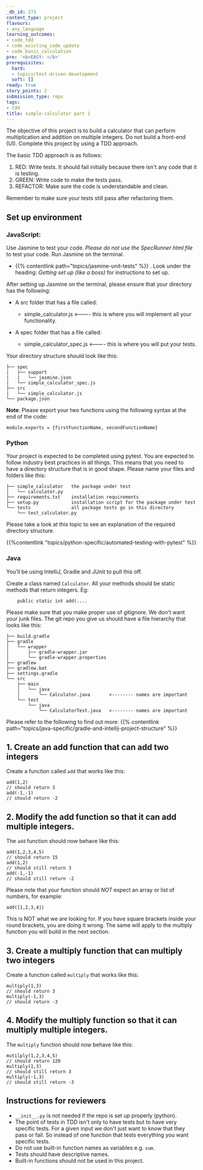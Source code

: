 ```yaml
---
_db_id: 273
content_type: project
flavours:
- any_language
learning_outcomes:
- code_tdd
- code_existing_code_update
- code_basic_calculation
pre: '<b>EASY: </b>'
prerequisites:
  hard:
  - topics/test-driven-development
  soft: []
ready: true
story_points: 2
submission_type: repo
tags:
- tdd
title: simple-calculator part 1
---
```


The objective of this project is to build a calculator that can perform multiplication and addition on multiple integers. Do not build a front-end (UI). Complete this project by using a TDD approach.

The basic TDD approach is as follows:

1. RED: Write tests. It should fail initially because there isn't any code that it is testing.
2. GREEN: Write code to make the tests pass.
3. REFACTOR: Make sure the code is understandable and clean.

Remember to make sure your tests still pass after refactoring them.

## Set up environment

### JavaScript:

Use Jasmine to test your code. _Please do not use the SpecRunner html file_ to test your code. Run Jasmine on the terminal.

- {{% contentlink path="topics/jasmine-unit-tests" %}} . Look under the heading: _Getting set up (like a boss)_ for instructions to set up.

After setting up Jasmine on the terminal, please ensure that your directory has the following:

- A src folder that has a file called:

  - simple_calculator.js <---- this is where you will implement all your functionality.

- A spec folder that has a file called:
  - simple_calculator_spec.js <---- this is where you will put your tests.

Your directory structure should look like this:

```
├── spec
|   ├── support
|   |   └── jasmine.json
|   └── simple_calculator_spec.js
├── src
|   └── simple_calculator.js
└── package.json
```

**Note**: Please export your two functions using the following syntax at the end of the code:

```
module.exports = {firstFunctionName, secondFunctionName}
```

### Python

Your project is expected to be completed using pytest. You are expected to follow industry best practices in all things. This means that you need to have a directory structure that is in good shape. Please name your files and folders like this:

```
├── simple_calculator   the package under test
│   └── calculator.py
├── requirements.txt    installation requirements
├── setup.py            installation script for the package under test
└── tests               all package tests go in this directory
    └── test_calculator.py
```

Please take a look at this topic to see an explanation of the required directory structure.

{{%contentlink "topics/python-specific/automated-testing-with-pytest" %}}

### Java

You'll be using IntelliJ, Gradle and JUnit to pull this off.

Create a class named `Calculator`. All your methods should be static methods that return integers. Eg:

```
    public static int add(....
```

Please make sure that you make proper use of gitignore. We don't want your junk files. The git repo you give us should have a file hierarchy that looks like this:

```
├── build.gradle
├── gradle
│   └── wrapper
│       ├── gradle-wrapper.jar
│       └── gradle-wrapper.properties
├── gradlew
├── gradlew.bat
├── settings.gradle
└── src
    ├── main
    │   └── java
    │       └── Calculator.java       <-------- names are important
    └── test
        └── java
            └── CalculatorTest.java   <-------- names are important
```

Please refer to the following to find out more: {{% contentlink path="topics/java-specific/gradle-and-intellij-project-structure" %}}

## 1. Create an add function that can add two integers

Create a function called `add` that works like this:

```
add(1,2)
// should return 3
add(-1,-1)
// should return -2
```

## 2. Modify the add function so that it can add multiple integers.

The `add` function should now behave like this:

```
add(1,2,3,4,5)
// should return 15
add(1,2)
// should still return 3
add(-1,-1)
// should still return -2
```

Please note that your function should _NOT_ expect an array or list of numbers, for example:

```
add([1,2,3,4])
```

This is NOT what we are looking for. If you have square brackets inside your round brackets, you are doing it wrong. The same will apply to the multiply function you will build in the next section.

## 3. Create a multiply function that can multiply two integers

Create a function called `multiply` that works like this:

```
multiply(1,3)
// should return 3
multiply(-1,3)
// should return -3
```

## 4. Modify the multiply function so that it can multiply multiple integers.

The `multiply` function should now behave like this:

```
mutilply(1,2,3,4,5)
// should return 120
multiply(1,3)
// should still return 3
multiply(-1,3)
// should still return -3
```

## Instructions for reviewers

- `__init__.py` is not needed if the repo is set up properly (python).
- The point of tests in TDD isn't only to have tests but to have very specific tests. For a given input we don't just want to know that they pass or fail. So instead of one function that tests everything you want specific tests.
- Do not use built-in function names as variables e.g. `sum`.
- Tests should have descriptive names.
- Built-in functions should not be used in this project.